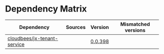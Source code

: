 # Dependency Matrix

Dependency | Sources | Version | Mismatched versions
---------- | ------- | ------- | -------------------
[cloudbees/jx-tenant-service](https://github.com/cloudbees/jx-tenant-service) |  | [0.0.398](https://github.com/cloudbees/jx-tenant-service/releases/tag/v0.0.398) | 
